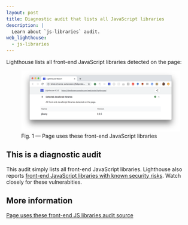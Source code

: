 ```yaml
---
layout: post
title: Diagnostic audit that lists all JavaScript libraries
description: |
  Learn about `js-libraries` audit.
web_lighthouse:
  - js-libraries
---
```


Lighthouse lists all front-end JavaScript libraries detected on the page:

<figure class="w-figure">
  <img class="w-screenshot w-screenshot--filled" src="js-libraries.png" alt="Lighthouse audit showing all front-end JavaScript libraries detected on page">
  <figcaption class="w-figcaption">
    Fig. 1 — Page uses these front-end JavaScript libraries
  </figcaption>
</figure>

## This is a diagnostic audit

This audit simply lists all front-end JavaScript libraries.
Lighthouse also reports
[front-end JavaScript libraries with known security risks](/no-vulnerable-libraries).
Watch closely for these vulnerabities.

## More information

[Page uses these front-end JS libraries audit source](https://github.com/GoogleChrome/lighthouse/blob/ecd10efc8230f6f772e672cd4b05e8fbc8a3112d/lighthouse-core/audits/dobetterweb/js-libraries.js)
